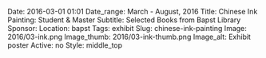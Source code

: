 Date: 2016-03-01 01:01 
Date_range: March - August, 2016
Title: Chinese Ink Painting: Student & Master 
Subtitle: Selected Books from Bapst Library
Sponsor:
Location: bapst
Tags: exhibit
Slug: chinese-ink-painting
Image: 2016/03-ink.png
Image_thumb: 2016/03-ink-thumb.png
Image_alt: Exhibit poster
Active: no
Style: middle_top
